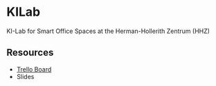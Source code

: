 # KILab
KI-Lab for Smart Office Spaces at the Herman-Hollerith Zentrum (HHZ)

## Resources

* [Trello Board](https://trello.com/b/mg5dpHZ6)
* Slides
